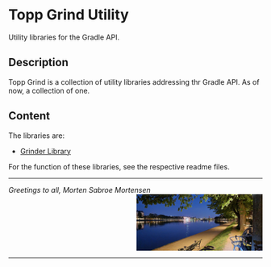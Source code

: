 # Topp Grind Utility

Utility libraries for the Gradle API.

## Description

Topp Grind is a collection of utility libraries addressing thr Gradle API.
As of now, a collection of one.

## Content

The libraries are:

* [Grinder Library](Topp-Grind-Gradle-Grinder-Library)

For the function of these libraries, see the respective readme files.

---

_Greetings to all, Morten Sabroe Mortensen_
<img align="right" width="250" src="doc/image/20220428_214818.png">
<br clear="all">

---
